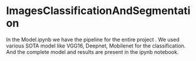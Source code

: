 # ImagesClassificationAndSegmentation

In the Model.ipynb we have the pipeline for the entire project . 
We used various SOTA model like VGG16, Deepnet, Mobilenet for the classification. 
And the complete model and results are present in the ipynb notebook. 
